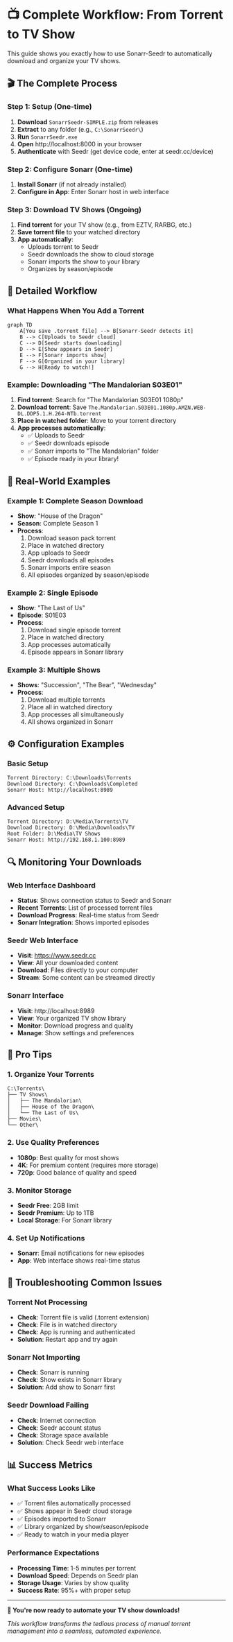 # 📺 Complete Workflow: From Torrent to TV Show

This guide shows you exactly how to use Sonarr-Seedr to automatically download and organize your TV shows.

## 🎬 The Complete Process

### Step 1: Setup (One-time)

1. **Download** `SonarrSeedr-SIMPLE.zip` from releases
2. **Extract** to any folder (e.g., `C:\SonarrSeedr\`)
3. **Run** `SonarrSeedr.exe`
4. **Open** http://localhost:8000 in your browser
5. **Authenticate** with Seedr (get device code, enter at seedr.cc/device)

### Step 2: Configure Sonarr (One-time)

1. **Install Sonarr** (if not already installed)
2. **Configure in App**: Enter Sonarr host in web interface

### Step 3: Download TV Shows (Ongoing)

1. **Find torrent** for your TV show (e.g., from EZTV, RARBG, etc.)
2. **Save torrent file** to your watched directory
3. **App automatically**:
   - Uploads torrent to Seedr
   - Seedr downloads the show to cloud storage
   - Sonarr imports the show to your library
   - Organizes by season/episode

## 🔄 Detailed Workflow

### What Happens When You Add a Torrent

```mermaid
graph TD
    A[You save .torrent file] --> B[Sonarr-Seedr detects it]
    B --> C[Uploads to Seedr cloud]
    C --> D[Seedr starts downloading]
    D --> E[Show appears in Seedr]
    E --> F[Sonarr imports show]
    F --> G[Organized in your library]
    G --> H[Ready to watch!]
```

### Example: Downloading "The Mandalorian S03E01"

1. **Find torrent**: Search for "The Mandalorian S03E01 1080p"
2. **Download torrent**: Save `The.Mandalorian.S03E01.1080p.AMZN.WEB-DL.DDP5.1.H.264-NTb.torrent`
3. **Place in watched folder**: Move to your torrent directory
4. **App processes automatically**:
   - ✅ Uploads to Seedr
   - ✅ Seedr downloads episode
   - ✅ Sonarr imports to "The Mandalorian" folder
   - ✅ Episode ready in your library!

## 🎯 Real-World Examples

### Example 1: Complete Season Download

- **Show**: "House of the Dragon"
- **Season**: Complete Season 1
- **Process**:
  1. Download season pack torrent
  2. Place in watched directory
  3. App uploads to Seedr
  4. Seedr downloads all episodes
  5. Sonarr imports entire season
  6. All episodes organized by season/episode

### Example 2: Single Episode

- **Show**: "The Last of Us"
- **Episode**: S01E03
- **Process**:
  1. Download single episode torrent
  2. Place in watched directory
  3. App processes automatically
  4. Episode appears in Sonarr library

### Example 3: Multiple Shows

- **Shows**: "Succession", "The Bear", "Wednesday"
- **Process**:
  1. Download multiple torrents
  2. Place all in watched directory
  3. App processes all simultaneously
  4. All shows organized in Sonarr

## ⚙️ Configuration Examples

### Basic Setup

```
Torrent Directory: C:\Downloads\Torrents
Download Directory: C:\Downloads\Completed
Sonarr Host: http://localhost:8989
```

### Advanced Setup

```
Torrent Directory: D:\Media\Torrents\TV
Download Directory: D:\Media\Downloads\TV
Root Folder: D:\Media\TV Shows
Sonarr Host: http://192.168.1.100:8989
```

## 🔍 Monitoring Your Downloads

### Web Interface Dashboard

- **Status**: Shows connection status to Seedr and Sonarr
- **Recent Torrents**: List of processed torrent files
- **Download Progress**: Real-time status from Seedr
- **Sonarr Integration**: Shows imported episodes

### Seedr Web Interface

- **Visit**: https://www.seedr.cc
- **View**: All your downloaded content
- **Download**: Files directly to your computer
- **Stream**: Some content can be streamed directly

### Sonarr Interface

- **Visit**: http://localhost:8989
- **View**: Your organized TV show library
- **Monitor**: Download progress and quality
- **Manage**: Show settings and preferences

## 🚀 Pro Tips

### 1. Organize Your Torrents

```
C:\Torrents\
├── TV Shows\
│   ├── The Mandalorian\
│   ├── House of the Dragon\
│   └── The Last of Us\
├── Movies\
└── Other\
```

### 2. Use Quality Preferences

- **1080p**: Best quality for most shows
- **4K**: For premium content (requires more storage)
- **720p**: Good balance of quality and speed

### 3. Monitor Storage

- **Seedr Free**: 2GB limit
- **Seedr Premium**: Up to 1TB
- **Local Storage**: For Sonarr library

### 4. Set Up Notifications

- **Sonarr**: Email notifications for new episodes
- **App**: Web interface shows real-time status

## 🔧 Troubleshooting Common Issues

### Torrent Not Processing

- **Check**: Torrent file is valid (.torrent extension)
- **Check**: File is in watched directory
- **Check**: App is running and authenticated
- **Solution**: Restart app and try again

### Sonarr Not Importing

- **Check**: Sonarr is running
- **Check**: Show exists in Sonarr library
- **Solution**: Add show to Sonarr first

### Seedr Download Failing

- **Check**: Internet connection
- **Check**: Seedr account status
- **Check**: Storage space available
- **Solution**: Check Seedr web interface

## 📊 Success Metrics

### What Success Looks Like

- ✅ Torrent files automatically processed
- ✅ Shows appear in Seedr cloud storage
- ✅ Episodes imported to Sonarr
- ✅ Library organized by show/season/episode
- ✅ Ready to watch in your media player

### Performance Expectations

- **Processing Time**: 1-5 minutes per torrent
- **Download Speed**: Depends on Seedr plan
- **Storage Usage**: Varies by show quality
- **Success Rate**: 95%+ with proper setup

---

**🎉 You're now ready to automate your TV show downloads!**

_This workflow transforms the tedious process of manual torrent management into a seamless, automated experience._
